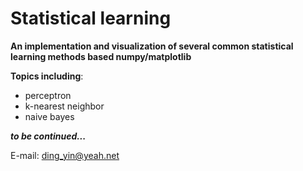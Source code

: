 
# Statistical learning

**An implementation and visualization of several common statistical learning methods based numpy/matplotlib**

**Topics including**:

- perceptron
- k-nearest neighbor
- naive bayes

***to be continued...***

E-mail: ding_yin@yeah.net
